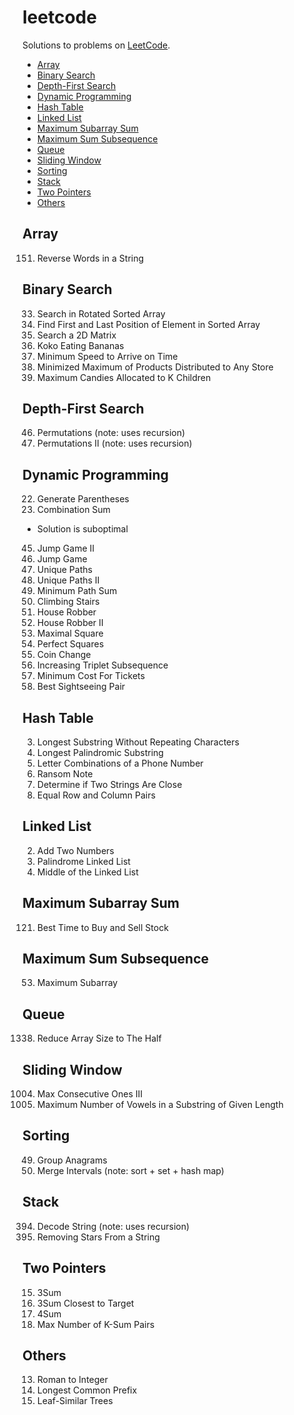 # leetcode

Solutions to problems on [LeetCode](https://leetcode.com/).

- [Array](#array)
- [Binary Search](#binary-search)
- [Depth-First Search](#depth-first-search)
- [Dynamic Programming](#dynamic-programming)
- [Hash Table](#hash-table)
- [Linked List](#linked-list)
- [Maximum Subarray Sum](#maximum-subarray-sum)
- [Maximum Sum Subsequence](#maximum-sum-subsequence)
- [Queue](#queue)
- [Sliding Window](#sliding-window)
- [Sorting](#sorting)
- [Stack](#stack)
- [Two Pointers](#two-pointers)
- [Others](#others)

## Array

151. Reverse Words in a String

## Binary Search

33. Search in Rotated Sorted Array
34. Find First and Last Position of Element in Sorted Array
74. Search a 2D Matrix
875. Koko Eating Bananas
1870. Minimum Speed to Arrive on Time
2064. Minimized Maximum of Products Distributed to Any Store
2226. Maximum Candies Allocated to K Children

## Depth-First Search

46. Permutations (note: uses recursion)
47. Permutations II (note: uses recursion)

## Dynamic Programming

22. Generate Parentheses
39. Combination Sum
  - Solution is suboptimal
45. Jump Game II
55. Jump Game
62. Unique Paths
63. Unique Paths II
64. Minimum Path Sum
70. Climbing Stairs
198. House Robber
213. House Robber II
221. Maximal Square
279. Perfect Squares
322. Coin Change
334. Increasing Triplet Subsequence
983. Minimum Cost For Tickets
1014. Best Sightseeing Pair

## Hash Table

3. Longest Substring Without Repeating Characters
5. Longest Palindromic Substring
17. Letter Combinations of a Phone Number
383. Ransom Note
1657. Determine if Two Strings Are Close
2352. Equal Row and Column Pairs

## Linked List

2. Add Two Numbers
234. Palindrome Linked List
876. Middle of the Linked List

## Maximum Subarray Sum

121. Best Time to Buy and Sell Stock

## Maximum Sum Subsequence

53. Maximum Subarray

## Queue

1338. Reduce Array Size to The Half

## Sliding Window

1004. Max Consecutive Ones III
1456. Maximum Number of Vowels in a Substring of Given Length

## Sorting

49. Group Anagrams
56. Merge Intervals (note: sort + set + hash map)

## Stack

394. Decode String (note: uses recursion)
2390. Removing Stars From a String

## Two Pointers

15. 3Sum
16. 3Sum Closest to Target
18. 4Sum
1679. Max Number of K-Sum Pairs

## Others

13. Roman to Integer
14. Longest Common Prefix
872. Leaf-Similar Trees
